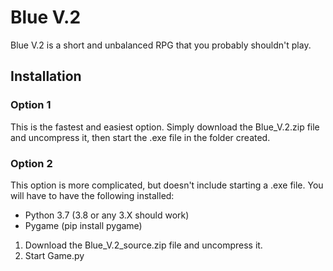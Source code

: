 # Blue V.2

Blue V.2 is a short and unbalanced RPG that you probably shouldn't play.

## Installation

### Option 1

This is the fastest and easiest option. Simply download the Blue_V.2.zip file and uncompress it, then start the .exe file in the folder created.

### Option 2

This option is more complicated, but doesn't include starting a .exe file.
You will have to have the following installed:

- Python 3.7 (3.8 or any 3.X should work)
- Pygame (pip install pygame)

1. Download the Blue_V.2_source.zip file and uncompress it.
2. Start Game.py
